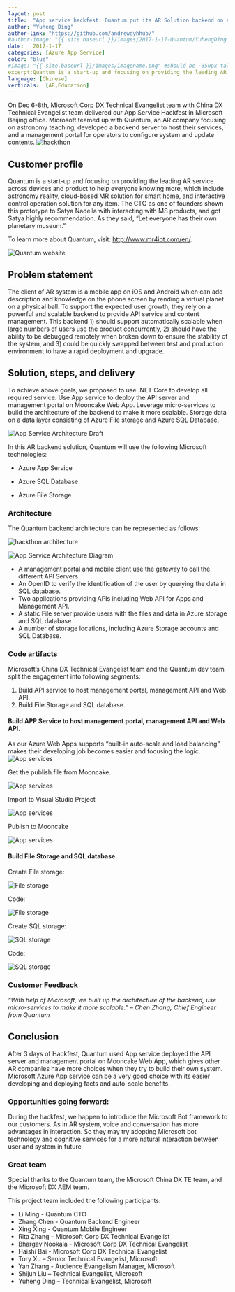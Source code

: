 ```yaml
---
layout: post
title:  "App service hackfest: Quantum put its AR Solution backend on App service"
author: "Yuheng Ding"
author-link: "https://github.com/andrewdyhhub/"
#author-image: "{{ site.baseurl }}/images/2017-1-17-Quantum/YuhengDing.jpg"
date:   2017-1-17
categories: [Azure App Service]
color: "blue"
#image: "{{ site.baseurl }}/images/imagename.png" #should be ~350px tall
excerpt:Quantum is a start-up and focusing on providing the leading AR service across devices and product to help everyone knowing more, which include astronomy reality, cloud-based MR solution for smart home, and interactive control operation solution for any item. The CTO as one of founders shown this prototype to Satya Nadella with interacting with MS products, and got Satya highly recommendation. During the hackfest we helped they to develop a backend server to host their services, and a management portal for operators to configure system and update contents. 
language: [Chinese]
verticals:  [AR,Education]
---
```

On Dec 6-8th, Microsoft Corp DX Technical Evangelist team with China DX Technical Evangelist team delivered our App Service Hackfest in Microsoft Beijing office. Microsoft teamed up with Quantum, an AR company focusing on astronomy teaching, developed a backend server to host their services, and a management portal for operators to configure system and update contents. 
 ![hackthon ](/images/2017-1-17-Quantum/together.jpg)

 
## Customer profile ##

Quantum is a start-up and focusing on providing the leading AR service across devices and product to help everyone knowing more, which include astronomy reality, cloud-based MR solution for smart home, and interactive control operation solution for any item. The CTO as one of founders shown this prototype to Satya Nadella with interacting with MS products, and got Satya highly recommendation. As they said, “Let everyone has their own planetary museum.” 

To learn more about Quantum, visit: <http://www.mr4iot.com/en/>.

 ![Quantum website](/images/2017-1-17-Quantum/Quantum.png)
 
## Problem statement ##

The client of AR system is a mobile app on iOS and Android which can add description and knowledge on the phone screen by rending a virtual planet on a physical ball. To support the expected user growth, they rely on a powerful and scalable backend to provide API service and content management. This backend 1) should support automatically scalable when large numbers of users use the product concurrently,  2) should have the ability to be debugged remotely when broken down to ensure the stability of the system, and 3) could be quickly swapped between test and production environment to have a rapid deployment and upgrade.


## Solution, steps, and delivery ##

To achieve above goals, we proposed to use .NET Core to develop all required service. Use App service to deploy the API server and management portal on Mooncake Web App. Leverage micro-services to build the architecture of the backend to make it more scalable. Storage data on a data layer consisting of Azure File storage and Azure SQL Database.

 ![App Service Architecture Draft](/images/2017-1-17-Quantum/quantum.jpg)

In this AR backend solution, Quantum will use the following Microsoft technologies:
- Azure App Service

- Azure SQL Database

- Azure File Storage

### Architecture ###
The Quantum backend architecture can be represented as follows:

 ![hackthon architecture ](/images/2017-1-17-Quantum/quantum.jpg)

 ![App Service Architecture Diagram](/images/2017-1-17-Quantum/architecture.png)

-	A management portal and mobile client use the gateway to call the different API Servers.
- An OpenID to verify the identification of the user by querying the data in SQL database.
- Two applications providing APIs including Web API for Apps and Management API.
- A static File server provide users with the files and data in Azure storage and SQL database
- A number of storage locations, including Azure Storage accounts and SQL Database.

### Code artifacts ###

Microsoft’s China DX Technical Evangelist team and the Quantum dev team split the engagement into following segments:
1.	Build API service to host management portal, management API and Web API.
2.	Build File Storage and SQL database.


#### Build APP Service to host management portal, management API and Web API.

As our Azure Web Apps supports “built-in auto-scale and load balancing” makes their developing job becomes easier and focusing the logic.
  ![App services](/images/2017-1-17-Quantum/App_Service.png)

Get the publish file from Mooncake.

  ![App services](/images/2017-1-17-Quantum/pubish_files.png)

Import to Visual Studio Project

  ![App services](/images/2017-1-17-Quantum/pubish.png)

Publish to Mooncake

  ![App services](/images/2017-1-17-Quantum/pubish_mooncake.png)

#### Build File Storage and SQL database.

Create File storage:

  ![File storage](/images/2017-1-17-Quantum/file_storage.png)
  
  Code:

  ![File storage](/images/2017-1-17-Quantum/code_file_storage.png)

Create SQL storage:

  ![SQL storage](/images/2017-1-17-Quantum/Sql_service.png)

Code:

   ![SQL storage](/images/2017-1-17-Quantum/sql_code.png)

### Customer Feedback

*“With help of Microsoft, we built up the architecture of the backend, use micro-services to make it more scalable.” – Chen Zhang, Chief Engineer from Quantum*

## Conclusion ##

After 3 days of Hackfest, Quantum used App service deployed the API server and management portal on Mooncake Web App, which gives other AR companies have more choices when they try to build their own system. Microsoft Azure App service can be a very good choice with its easier developing and deploying facts and auto-scale benefits.

### Opportunities going forward: ##

During the hackfest, we happen to introduce the Microsoft Bot framework to our customers. As in AR system, voice and conversation has more advantages in interaction. So they may try adopting Microsoft bot technology and cognitive services for a more natural interaction between user and system in future

### Great team ##
Special thanks to the Quantum team, the Microsoft China DX TE team, and the Microsoft DX AEM team.

This project team included the following participants:
- Li Ming - Quantum CTO 
- Zhang Chen - Quantum Backend Engineer
- Xing Xing - Quantum Mobile Engineer
- Rita Zhang – Microsoft Corp DX Technical Evangelist
- Bhargav Nookala - Microsoft Corp DX Technical Evangelist
- Haishi Bai - Microsoft Corp DX Technical Evangelist
- Tory Xu – Senior Technical Evangelist, Microsoft
- Yan Zhang - Audience Evangelism Manager, Microsoft 
- Shijun Liu – Technical Evangelist, Microsoft
- Yuheng Ding – Technical Evangelist, Microsoft
